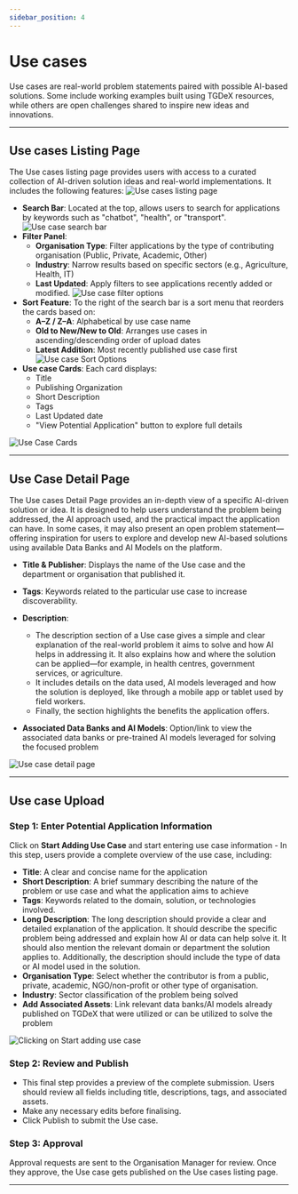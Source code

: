 ```yaml
---
sidebar_position: 4
---
```


# Use cases

Use cases are real-world problem statements paired with possible AI-based solutions. Some include working examples built using TGDeX resources, while others are open challenges shared to inspire new ideas and innovations.

---

## Use cases Listing Page

The Use cases listing page provides users with access to a curated collection of AI-driven solution ideas and real-world implementations. It includes the following features:
![Use cases listing page](./img/fig_use_cases_listing_page.png)
- **Search Bar**: Located at the top, allows users to search for applications by keywords such as "chatbot", "health", or "transport".
  ![Use case search bar](./img/fig_use_case_search_bar.png)
- **Filter Panel**:
  - **Organisation Type**: Filter applications by the type of contributing organisation (Public, Private, Academic, Other)
  - **Industry**: Narrow results based on specific sectors (e.g., Agriculture, Health, IT)
  - **Last Updated**: Apply filters to see applications recently added or modified.
    ![Use case filter options](./img/fig_use_case_filter_options.png)
- **Sort Feature**: To the right of the search bar is a sort menu that reorders the cards based on:
  - **A–Z / Z–A**: Alphabetical by use case name
  - **Old to New/New to Old**: Arranges use cases in ascending/descending order of upload dates
  - **Latest Addition**: Most recently published use case first
  ![Use case Sort Options](./img/fig_use_cases_sort_options.png)
- **Use case Cards**: Each card displays:
  - Title
  - Publishing Organization
  - Short Description
  - Tags
  - Last Updated date
  - "View Potential Application" button to explore full details

![Use Case Cards](./img/fig_use_case_cards.png)

---

## Use Case Detail Page

The Use cases Detail Page provides an in-depth view of a specific AI-driven solution or idea. It is designed to help users understand the problem being addressed, the AI approach used, and the practical impact the application can have. In some cases, it may also present an open problem statement—offering inspiration for users to explore and develop new AI-based solutions using available Data Banks and AI Models on the platform.

- **Title & Publisher**: Displays the name of the Use case and the department or organisation that published it.
- **Tags**: Keywords related to the particular use case to increase discoverability.
- **Description**:
  - The description section of a Use case gives a simple and clear explanation of the real-world problem it aims to solve and how AI helps in addressing it. It also explains how and where the solution can be applied—for example, in health centres, government services, or agriculture.
  - It includes details on the data used, AI models leveraged and how the solution is deployed, like through a mobile app or tablet used by field workers.
  - Finally, the section highlights the benefits the application offers.

- **Associated Data Banks and AI Models**: Option/link to view the associated data banks or pre-trained AI models leveraged for solving the focused problem

![Use case detail page](./img/fig_use_case_detail_page.png)

---

## Use case Upload

### Step 1: Enter Potential Application Information
Click on **Start Adding Use Case** and start entering use case information - In this step, users provide a complete overview of the use case, including:
- **Title**: A clear and concise name for the application
- **Short Description**: A brief summary describing the nature of the problem or use case and what the application aims to achieve
- **Tags**: Keywords related to the domain, solution, or technologies involved.
- **Long Description**: The long description should provide a clear and detailed explanation of the application. It should describe the specific problem being addressed and explain how AI or data can help solve it. It should also mention the relevant domain or department the solution applies to. Additionally, the description should include the type of data or AI model used in the solution.
- **Organisation Type**: Select whether the contributor is from a public, private, academic, NGO/non-profit or other type of organisation.
- **Industry**: Sector classification of the problem being solved
- **Add Associated Assets**: Link relevant data banks/AI models already published on TGDeX that were utilized or can be utilized to solve the problem

![Clicking on Start adding use case](./img/fig_clicking_on_start_adding_use_case.png)

### Step 2: Review and Publish
- This final step provides a preview of the complete submission. Users should review all fields including title, descriptions, tags, and associated assets.
- Make any necessary edits before finalising.
- Click Publish to submit the Use case.

<!-- ![Potential Application Upload Step 2](./img/potential_application_upload2.png) -->

### Step 3: Approval
Approval requests are sent to the Organisation Manager for review. Once they approve, the Use case gets published on the Use cases listing page.

---